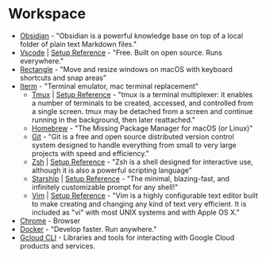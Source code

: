 # Workspace

- [Obsidian](https://obsidian.md) - "Obsidian is a powerful knowledge base on top of a local folder of plain text Markdown files."
- [Vscode](https://code.visualstudio.com/) | [Setup Reference](vscode_setup.md) - "Free. Built on open source. Runs everywhere."
- [Rectangle](https://github.com/rxhanson/Rectangle) - "Move and resize windows on macOS with keyboard shortcuts and snap areas"
- [Iterm](https://iterm2.com) - "Terminal emulator, mac terminal replacement"
  - [Tmux](https://github.com/tmux/tmux) | [Setup Reference](tmux_setup.md) - "tmux is a terminal multiplexer: it enables a number of terminals to be created, accessed, and controlled from a single screen. tmux may be detached from a screen and continue running in the background, then later reattached."
  - [Homebrew](https://brew.sh/) - "The Missing Package Manager for macOS (or Linux)"
  - [Git](https://git-scm.com/) - "Git is a free and open source distributed version control system designed to handle everything from small to very large projects with speed and efficiency."
  - [Zsh](https://www.zsh.org/) | [Setup Reference](zsh_setup.md) - "Zsh is a shell designed for interactive use, although it is also a powerful scripting language"
  - [Starship](https://starship.rs/) | [Setup Reference](starship_setup.md) - "The minimal, blazing-fast, and infinitely customizable prompt for any shell!"
  - [Vim](https://www.vim.org/) | [Setup Reference](vim_setup.sh) - "Vim is a highly configurable text editor built to make creating and changing any kind of text very efficient. It is included as "vi" with most UNIX systems and with Apple OS X."
- [Chrome](https://www.google.com/chrome) - Browser
- [Docker](https://www.docker.com/) - "Develop faster. Run anywhere."
- [Gcloud CLI](https://cloud.google.com/sdk/docs/install) - Libraries and tools for interacting with Google Cloud products and services.
